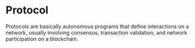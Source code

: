 # Protocol

Protocols are basically autonomous programs that define interactions on a network, usually involving consensus, transaction validation, and network participation on a blockchain.
